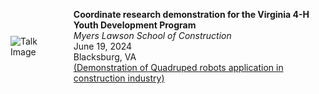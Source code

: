 
<div style="display: flex; align-items: center;">
  <div style="flex: 1;">
    <img src="https://drive.google.com/file/d/1fMvrnMIw12R7r9IjTzdV6JbkBNK0bB5o/view?usp=sharing" alt="Talk Image" style="max-width: 100px; margin-right: 20px;">
  </div>
  <div style="flex: 4;">
    <p>
      <strong>Coordinate research demonstration for the Virginia 4-H Youth Development Program</strong><br>
      <em>Myers Lawson School of Construction</em><br>
      June 19, 2024<br>
      Blacksburg, VA<br>
      <a href="https://drive.google.com/file/d/1fMvrnMIw12R7r9IjTzdV6JbkBNK0bB5o/view?usp=sharing">(Demonstration of Quadruped robots application in construction industry)</a>
    </p>
  </div>
</div>
